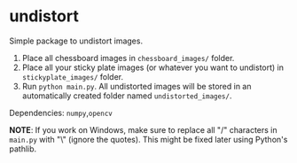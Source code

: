 # undistort  

Simple package to undistort images.  

1. Place all chessboard images in `chessboard_images/` folder.
2. Place all your sticky plate images (or whatever you want to undistort) in `stickyplate_images/` folder.
3. Run ```python main.py```. All undistorted images will be stored in an automatically created folder named `undistorted_images/`.  

Dependencies: `numpy`,`opencv`

**NOTE**: If you work on Windows, make sure to replace all "/" characters in `main.py` with "\\\" (ignore the quotes). This might be fixed later using Python's pathlib.  
